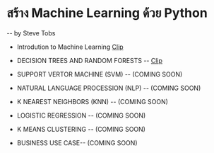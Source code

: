# สร้าง Machine Learning ด้วย Python 
-- by Steve Tobs


- Introdution to Machine Learning [Clip](https://www.youtube.com/watch?v=cKvUpfz6eV0&t=90s)

- DECISION TREES AND RANDOM FORESTS -- [Clip](https://www.youtube.com/watch?v=jyTbQ9KA8q4)
 
- SUPPORT VERTOR MACHINE (SVM) -- (COMING SOON)

- NATURAL LANGUAGE PROCESSION (NLP) -- (COMING SOON)

- K NEAREST NEIGHBORS (KNN) -- (COMING SOON)

- LOGISTIC REGRESSION -- (COMING SOON)

- K MEANS CLUSTERING -- (COMING SOON)

- BUSINESS USE CASE-- (COMING SOON)

